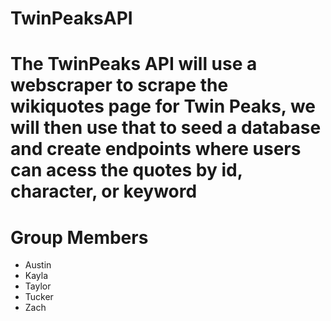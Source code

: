 # TwinPeaksAPI
  # The TwinPeaks API will use a webscraper to scrape the wikiquotes page for Twin Peaks, we will then use that to seed a database and create endpoints where users can acess the quotes by id, character, or keyword
# Group Members
  - Austin
  - Kayla
  - Taylor
  - Tucker
  - Zach

